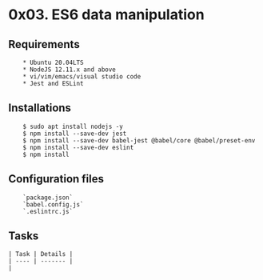 # 0x03. ES6 data manipulation

## Requirements
        * Ubuntu 20.04LTS
        * NodeJS 12.11.x and above
        * vi/vim/emacs/visual studio code
        * Jest and ESLint

## Installations
        $ sudo apt install nodejs -y
        $ npm install --save-dev jest
        $ npm install --save-dev babel-jest @babel/core @babel/preset-env
        $ npm install --save-dev eslint
        $ npm install

## Configuration files
        `package.json`
        `babel.config.js`
        `.eslintrc.js`

## Tasks
    | Task | Details |
    | ---- | ------- |
    |
